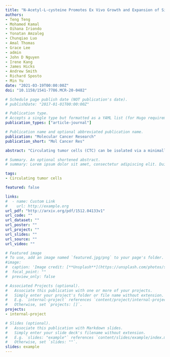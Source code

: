```yaml
---
title: "N-Acetyl-L-cysteine Promotes Ex Vivo Growth and Expansion of Single Circulating Tumor Cells by Mitigating Cellular Stress Responses."
authors:
- Teng Teng
- Mohamed Kamal
- Oihana Iriondo
- Yonatan Amzaleg
- Chunqiao Luo
- Amal Thomas
- Grace Lee
- admin
- John D Nguyen
- Irene Kang
- James Hicks
- Andrew Smith
- Richard Sposto
- Min Yu
date: "2021-03-19T00:00:00Z"
doi: "10.1158/1541-7786.MCR-20-0482"

# Schedule page publish date (NOT publication's date).
# publishDate: "2017-01-01T00:00:00Z"

# Publication type.
# Accepts a single type but formatted as a YAML list (for Hugo requirements).
publication_types: ["article-journal"]

# Publication name and optional abbreviated publication name.
publication: "Molecular Cancer Research"
publication_short: "Mol Cancer Res"

abstract: "Circulating tumor cells (CTC) can be isolated via a minimally invasive blood draw and are considered a 'liquid biopsy' of their originating solid tumors. CTCs contain a small subset of metastatic precursors that can form metastases in secondary organs and provide a resource to identify mechanisms underlying metastasis-initiating properties. Despite technological advancements that allow for highly sensitive approaches of detection and isolation, CTCs are very rare and often present as single cells, posing an extreme challenge for ex vivo expansion after isolation. Here, using previously established patient-derived CTC lines, we performed a small-molecule drug screen to identify compounds that can improve ex vivo culture efficiency for single CTCs. We found that N-acetyl-L-cysteine (NAC) and other antioxidants can promote ex vivo expansion of single CTCs, by reducing oxidative and other stress particularly at the initial stage of single-cell expansion. RNA-seq analysis of growing clones and nongrowing clones confirmed the effect by NAC, but also indicates that NAC-induced decrease in oxidative stress is insufficient for promoting proliferation of a subset of cells with predominant senescent features. Despite the challenge in expanding all CTCs, NAC treatment led to establishment of single CTC clones that have similar tumorigenic features. IMPLICATIONS: Through a small molecule screen and validation study, we found that NAC could improve the success of ex vivo expansion of single CTCs by mitigating the initial stress, with the potential to facilitate the investigation of functional heterogeneity in CTCs."

# Summary. An optional shortened abstract.
# summary: Lorem ipsum dolor sit amet, consectetur adipiscing elit. Duis posuere tellus ac convallis placerat. Proin tincidunt magna sed ex sollicitudin condimentum.

tags:
- Circulating tumor cells

featured: false

links:
#  - name: Custom Link
#    url: http://example.org
url_pdf: "http://arxiv.org/pdf/1512.04133v1"
url_code: ""
url_dataset: ""
url_poster: ""
url_project: ""
url_slides: ""
url_source: ""
url_video: ""

# Featured image
# To use, add an image named `featured.jpg/png` to your page's folder.
#image:
#  caption: 'Image credit: [**Unsplash**](https://unsplash.com/photos/s9CC2SKySJM)'
#  focal_point: ""
#  preview_only: false

# Associated Projects (optional).
#   Associate this publication with one or more of your projects.
#   Simply enter your project's folder or file name without extension.
#   E.g. `internal-project` references `content/project/internal-project/index.md`.
#   Otherwise, set `projects: []`.
projects:
- internal-project

# Slides (optional).
#   Associate this publication with Markdown slides.
#   Simply enter your slide deck's filename without extension.
#   E.g. `slides: "example"` references `content/slides/example/index.md`.
#   Otherwise, set `slides: ""`.
slides: example
---
```

